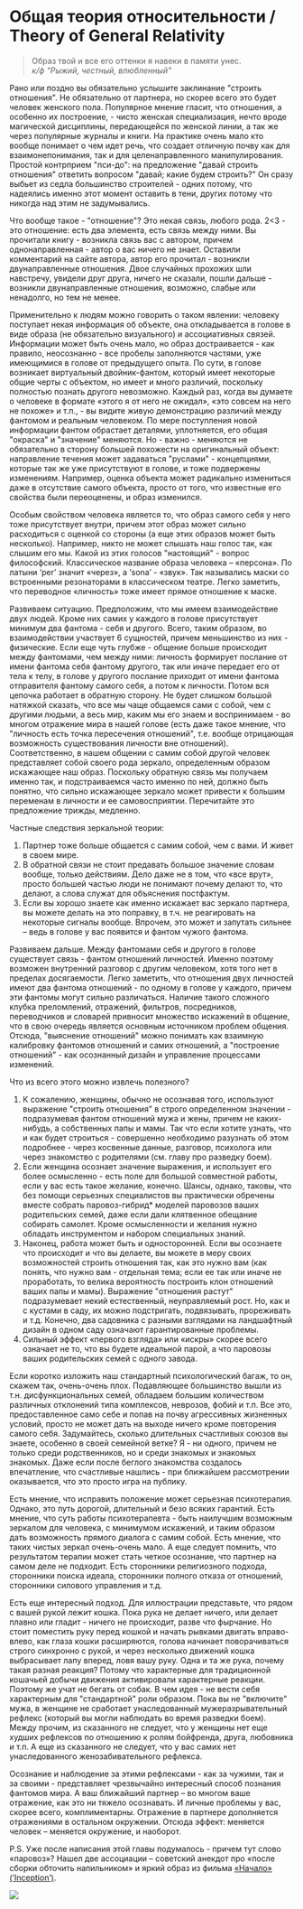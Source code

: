 # Общая теория относительности / Theory of General Relativity

> Образ твой и все его оттенки я навеки в памяти унес.
<br>_к/ф "Рыжий, честный, влюбленный"_

Рано или поздно вы обязательно услышите заклинание "строить отношения". Не обязательно от партнера, но скорее всего это будет человек женского пола. Популярное мнение гласит, что отношения, а особенно их построение, - чисто женская специализация, нечто вроде магической дисциплины, передающейся по женской линии, а так же через популярные журналы и книги. На практике очень мало кто вообще понимает о чем идет речь, что создает отличную почву как для взаимонепонимания, так и для целенаправленного манипулирования. Простой контрприем "пси-до": на предложение "давай строить отношения" ответить вопросом "давай; какие будем строить?" Он сразу выбьет из седла большинство строителей - одних потому, что надеялись именно этот момент оставить в тени, других потому что никогда над этим не задумывались.

Что вообще такое - "отношение"? Это некая связь, любого рода. 2<3 - это отношение: есть два элемента, есть связь между ними. Вы прочитали книгу - возникла связь вас с автором, причем однонаправленная - автор о вас ничего не знает. Оставили комментарий на сайте автора, автор его прочитал - возникли двунаправленные отношения. Двое случайных прохожих шли навстречу, увидели друг друга, ничего не сказали, пошли дальше - возникли двунаправленные отношения, возможно, слабые или ненадолго, но тем не менее.

Применительно к людям можно говорить о таком явлении: человеку поступает некая информация об объекте, она откладывается в голове в виде образа (не обязательно визуального) и ассоциативных связей. Информации может быть очень мало, но образ достраивается - как правило, неосознанно - все пробелы заполняются частями, уже имеющимися в голове от предыдущего опыта. По сути, в голове возникает виртуальный двойник-фантом, который имеет некоторые общие черты с объектом, но имеет и много различий, поскольку полностью познать другого невозможно. Каждый раз, когда вы думаете о человеке в формате «этого я от него не ожидал», «это совсем на него не похоже» и т.п., - вы видите живую демонстрацию различий между фантомом и реальным человеком. По мере поступления новой информации фантом обрастает деталями, уплотняется, его общая "окраска" и "значение" меняются. Но - важно - меняются не обязательно в сторону большей похожести на оригинальный объект: направление течения может задаваться "руслами" - концепциями, которые так же уже присутствуют в голове, и тоже подвержены изменениям. Например, оценка объекта может радикально измениться даже в отсутствие самого объекта, просто от того, что известные его свойства были переоценены, и образ изменился.

Особым свойством человека является то, что образ самого себя у него тоже присутствует внутри, причем этот образ может сильно расходиться с оценкой со стороны (а еще этих образов может быть несколько). Например, никто не может слышать наш голос так, как слышим его мы. Какой из этих голосов "настоящий" - вопрос философский. Классическое название образа человека – «персона». По латыни ‘per’ значит «через», а ‘sona’ - «звук». Так назывались маски со встроенными резонаторами в классическом театре. Легко заметить, что переводное «личность» тоже имеет прямое отношение к маске.

Развиваем ситуацию. Предположим, что мы имеем взаимодействие двух людей. Кроме них самих у каждого в голове присутствует минимум два фантома - себя и другого. Всего, таким образом, во взаимодействии участвует 6 сущностей, причем меньшинство из них - физические. Если еще чуть глубже - общение больше происходит между фантомами, чем между ними: личность формирует послание от имени фантома себя фантому другого, так или иначе передает его от тела к телу, в голове у другого послание приходит от имени фантома отправителя фантому самого себя, а потом к личности. Потом вся цепочка работает в обратную сторону. Не будет слишком большой натяжкой сказать, что все мы чаще общаемся сами с собой, чем с другими людьми, а весь мир, каким мы его знаем и воспринимаем - во многом отражение мира в нашей голове (есть даже такое мнение, что "личность есть точка пересечения отношений", т.е. вообще отрицающая возможность существования личности вне отношений). Соответственно, в нашем общении с самим собой другой человек представляет собой своего рода зеркало, определенным образом искажающее наш образ. Поскольку обратную связь мы получаем именно так, и подстраиваемся часто именно по ней, должно быть понятно, что сильно искажающее зеркало может привести к большим переменам в личности и ее самовосприятии. Перечитайте это предложение трижды, медленно.

Частные следствия зеркальной теории:
1. Партнер тоже больше общается с самим собой, чем с вами. И живет в своем мире.
2. В обратной связи не стоит предавать большое значение словам вообще, только действиям. Дело даже не в том, что «все врут», просто большей частью люди не понимают почему делают то, что делают, а слова служат для объяснения постфактум.
3. Если вы хорошо знаете как именно искажает вас зеркало партнера, вы можете делать на это поправку, в т.ч. не реагировать на некоторые сигналы вообще. Впрочем, это может и запутать сильнее – ведь в голове у вас появится и фантом чужого фантома.

Развиваем дальше. Между фантомами себя и другого в голове существует связь - фантом отношений личностей. Именно поэтому возможен внутренний разговор с другим человеком, хотя того нет в пределах досягаемости. Легко заметить, что отношения двух личностей имеют два фантома отношений - по одному в голове у каждого, причем эти фантомы могут сильно различаться.
Наличие такого сложного клубка преломлений, отражений, фильтров, посредников, переводчиков и словарей привносит множество искажений в общение, что в свою очередь является основным источником проблем общения. Отсюда, "выяснение отношений" можно понимать как взаимную калибровку фантомов отношений и самих отношений, а "построение отношений" - как осознанный дизайн и управление процессами изменений.

Что из всего этого можно извлечь полезного?
1. К сожалению, женщины, обычно не осознавая того, используют выражение "строить отношения" в строго определенном значении - подразумевая фантом отношений мужа и жены, причем не каких-нибудь, а собственных папы и мамы. Так что если хотите узнать, что и как будет строиться - совершенно необходимо разузнать об этом подробнее - через косвенные данные, разговор, психолога или через знакомство с родителями (см. главу про разведку боем).
2. Если женщина осознает значение выражения, и использует его более осмысленно - есть поле для большой совместной работы, если у вас есть такое желание, конечно. Шансы, однако, таковы, что без помощи серьезных специалистов вы практически обречены вместе собрать паровоз-гибрид* моделей паровозов ваших родительских семей, даже если дали клятвенное обещание собирать самолет. Кроме осмысленности и желания нужно обладать инструментом и набором специальных знаний.
3. Наконец, работа может быть и односторонней. Если вы осознаете что происходит и что вы делаете, вы можете в меру своих возможностей строить отношения так, как это нужно вам (как понять, что нужно вам - отдельная тема; если ее так или иначе не проработать, то велика вероятность построить клон отношений ваших папы и мамы). Выражение "отношения растут" подразумевает некий естественный, неуправляемый рост. Но, как и с кустами в саду, их можно подстригать, подвязывать, прореживать и т.д. Конечно, два садовника с разными взглядами на ландшафтный дизайн в одном саду означают гарантированные проблемы.
4. Сильный эффект «первого взгляда» или «искры» скорее всего означает не то, что вы будете идеальной парой, а что паровозы ваших родительских семей с одного завода.

Если коротко изложить наш стандартный психологический багаж, то он, скажем так, очень-очень плох. Подавляющее большинство вышли из т.н. дисфункциональных семей, обладаем большим количеством различных отклонений типа комплексов, неврозов, фобий и т.п. Все это, предоставленное само себе и попав на почву агрессивных жизненных условий, просто не может дать на выходе ничего кроме повторения самого себя. Задумайтесь, сколько длительных счастливых союзов вы знаете, особенно в своей семейной ветке? Я - ни одного, причем не только среди родственников, но и среди знакомых и знакомых знакомых. Даже если после беглого знакомства создалось впечатление, что счастливые нашлись - при ближайшем рассмотрении оказывается, что это просто игра на публику.

Есть мнение, что исправить положение может серьезная психотерапия. Однако, это путь дорогой, длительный и безо всяких гарантий. Есть мнение, что суть работы психотерапевта - быть наилучшим возможным зеркалом для человека, с минимумом искажений, и таким образом дать возможность прямого диалога с самим собой. Есть мнение, что таких чистых зеркал очень-очень мало. А еще следует помнить, что результатом терапии может стать четкое осознание, что партнер на самом деле не подходит.
Есть сторонники религиозного подхода, сторонники поиска идеала, сторонники полного отказа от отношений, сторонники силового управления и т.д.

Есть еще интересный подход. Для иллюстрации представьте, что рядом с вашей рукой лежит кошка. Пока рука не делает ничего, или делает плавно или гладит - ничего не происходит, разве что фырчание. Но стоит поместить руку перед кошкой и начать рывками двигать вправо-влево, как глаза кошки расширяются, голова начинает поворачиваться строго синхронно с рукой, и через несколько движений кошка выбрасывает лапу вперед, ловя вашу руку. Одна и та же рука, почему такая разная реакция? Потому что характерные для традиционной кошачьей добычи движения активировали характерные реакции. Поэтому же учат не бегать от собак. В чем идея - не вести себя характерным для "стандартной" роли образом. Пока вы не "включите" мужа, в женщине не сработает унаследованный мужеразрывательный рефлекс (который вы могли наблюдать во время разведки боем). Между прочим, из сказанного не следует, что у женщины нет еще худших рефлексов по отношению к ролям бойфренда, друга, любовника и т.п. А еще из сказанного не следует, что у вас самих нет унаследованного женозабивательного рефлекса.

Осознание и наблюдение за этими рефлексами - как за чужими, так и за своими - представляет чрезвычайно интересный способ познания фантомов мира. А ваш ближайший партнер – во многом ваше отражение, как это ни тяжело осознавать. И личные проблемы у вас, скорее всего, комплиментарны. Отражение в партнере дополняется отражениями в остальном окружении. Отсюда эффект: меняется человек – меняется окружение, и наоборот.

P.S. Уже после написания этой главы подумалось - причем тут слово «паровоз»? Нашел две ассоциации – советский анекдот про «после сборки обточить напильником» и яркий образ из фильма [«Начало» (‘Inception’)](http://www.imdb.com/title/tt1375666/).

<img src="./media/Inception train in the city_(new_1).gif" />